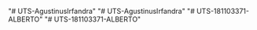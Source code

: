"# UTS-AgustinusIrfandra" 
"# UTS-AgustinusIrfandra" 
"# UTS-181103371-ALBERTO" 
"# UTS-181103371-ALBERTO" 
